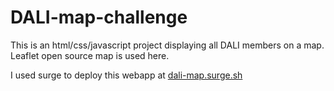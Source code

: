 # DALI-map-challenge
This is an html/css/javascript project displaying all DALI members on a map. Leaflet open source map is used here.

  I used surge to deploy this webapp at [dali-map.surge.sh](dali-map.surge.sh)
